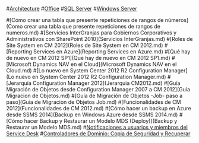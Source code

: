 #[Architecture](architecture/TOC.md)
#[Office](office/TOC.md)
#[SQL Server](sql-server/TOC.md)
#[Windows Server](windows-server/TOC.md)


#[Cómo crear una tabla que presente repeticiones de rangos de números](Como crear una tabla que presente repeticiones de rangos de numeros.md)
#[Servicios InterGranjas para Gobiernos Corporativos y Administrativos con SharePoint 2010](Servicios InterGranjas.md)
#[Roles de Site System en CM 2012](Roles de Site System en CM 2012.md)
#[Reporting Services en Azure](Reporting Services en Azure.md)
#[Qué hay de nuevo en CM 2012 SP1](Que hay de nuevo en CM 2012 SP1.md)
#[Microsoft Dynamics NAV en el Cloud](Microsoft Dynamics NAV en el Cloud.md)
#[Lo nuevo en System Center 2012 R2 Configuration Manager](Lo nuevo en System Center 2012 R2 Configuration Manager.md)
#[Jerarquía Configuration Manager 2012](Jerarquia CM2012.md)
#[Guía Migración de Objetos desde Configuration Manager 2007 a CM 2012](Guia Migracion de Objetos.md)
#[Guía de Migración de Objetos -Job- paso a paso](Guia de Migracion de Objetos Job.md)
#[Funcionalidades de CM 2012](Funcionalidades de CM 2012.md)
#[Cómo hacer un backup en Azure desde SSMS 2014](Backup en Windows Azure desde SSMS 2014.md)
#[Cómo hacer Backup y Restaurar un Modelo MDS (Deploy)](Backup y Restaurar un Modelo MDS.md)
#[Notificaciones a usuarios y miembros del Service Desk](SCSM-Notificaciones-I.md)
#[Controladores de Dominio: Copia de Seguridad y Recuperar](Copia-de-Seguridad-y-Recuperar.md)
